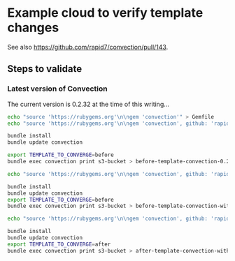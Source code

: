 # Example cloud to verify template changes
See also https://github.com/rapid7/convection/pull/143.

## Steps to validate
### Latest version of Convection
The current version is 0.2.32 at the time of this writing...

```sh
echo "source 'https://rubygems.org'\n\ngem 'convection'" > Gemfile
echo "source 'https://rubygems.org'\n\ngem 'convection', github: 'rapid7/convection', branch: 'feature/support-s3-configuration-as-first-class-citizens'" > Gemfile

bundle install
bundle update convection

export TEMPLATE_TO_CONVERGE=before
bundle exec convection print s3-bucket > before-template-convection-0.2.32.json
```

```sh
echo "source 'https://rubygems.org'\n\ngem 'convection', github: 'rapid7/convection', branch: 'feature/support-s3-configuration-as-first-class-citizens'" > Gemfile

bundle install
bundle update convection
export TEMPLATE_TO_CONVERGE=before
bundle exec convection print s3-bucket > before-template-convection-with-patch-from-143.json
```

```sh
echo "source 'https://rubygems.org'\n\ngem 'convection', github: 'rapid7/convection', branch: 'feature/support-s3-configuration-as-first-class-citizens'" > Gemfile

bundle install
bundle update convection
export TEMPLATE_TO_CONVERGE=after
bundle exec convection print s3-bucket > after-template-convection-with-patch-from-143.json
```
